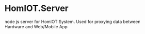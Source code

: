 HomIOT.Server
=============

node js server for HomIOT System. Used for proxying data between Hardware and Web/Mobile App
